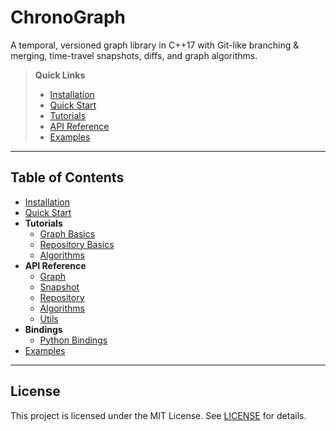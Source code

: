 <!-- docs/index.md -->

# ChronoGraph

A temporal, versioned graph library in C++17 with Git-like branching & merging, time-travel snapshots, diffs, and graph algorithms.

> **Quick Links**
> - [Installation](installation.md)
> - [Quick Start](quick_start.md)
> - [Tutorials](tutorials/index.md)
> - [API Reference](api/index.md)
> - [Examples](examples.md)

---

## Table of Contents

- [Installation](installation.md)
- [Quick Start](quick_start.md)
- **Tutorials**
  - [Graph Basics](tutorials/graph_basics.md)
  - [Repository Basics](tutorials/repository_basics.md)
  - [Algorithms](tutorials/algorithm_basics.md)
- **API Reference**  
  - [Graph](api/graph.md)
  - [Snapshot](api/snapshot.md)
  - [Repository](api/repo.md)
  - [Algorithms](api/algorithms.md)
  - [Utils](api/utils.md)
- **Bindings**
  - [Python Bindings](bindings/python_bindings.md)
- [Examples](examples.md)

---

## License

This project is licensed under the MIT License. See [LICENSE](../LICENSE) for details.  